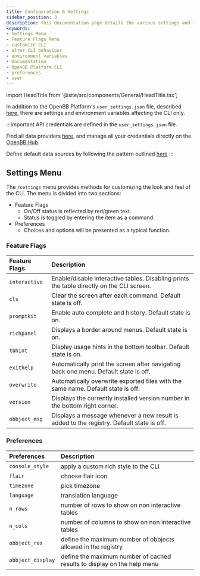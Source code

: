 ```yaml
---
title: Configuration & Settings
sidebar_position: 3
description: This documentation page details the various settings and feature flags used to customize the OpenBB CLI.
keywords:
- Settings Menu
- Feature Flags Menu
- customize CLI
- alter CLI behaviour
- environment variables
- Documentation
- OpenBB Platform CLI
- preferences
- user
---
```


import HeadTitle from '@site/src/components/General/HeadTitle.tsx';

<HeadTitle title="Configuration & Settings - | OpenBB CLI Docs" />

In addition to the OpenBB Platform's `user_settings.json` file, described [here](/platform/usage/settings_and_environment_variables), there are settings and environment variables affecting the CLI only.

:::important
API credentials are defined in the `user_settings.json` file.

Find all data providers [here](/platform/extensions/data_extensions), and manage all your credentials directly on the [OpenBB Hub](https://my.openbb.co/app/platform/credentials).

Define default data sources by following the pattern outlined [here](data-sources)
:::

## Settings Menu

The `/settings` menu provides methods for customizing the look and feel of the CLI. The menu is divided into two sections:

- Feature Flags
  - On/Off status is reflected by red/green text.
  - Status is toggled by entering the item as a command.
- Preferences
  - Choices and options will be presented as a typical function.

### Feature Flags

| Feature Flags  |                                                      Description |
| :-----------   | :--------------------------------------------------------------- |
| `interactive`  | Enable/disable interactive tables.  Disabling prints the table directly on the CLI screen. |
| `cls`          |                                     Clear the screen after each command.  Default state is off. |
| `promptkit`    |                                         Enable auto complete and history.  Default state is on. |
| `richpanel`    |                                           Displays a border around menus.  Default state is on. |
| `tbhint`       |                                Display usage hints in the bottom toolbar.  Default state is on. |
| `exithelp`     |           Automatically print the screen after navigating back one menu.  Default state is off. |
| `overwrite`    |               Automatically overwrite exported files with the same name.  Default state is off. |
| `version`      |                     Displays the currently installed version number in the bottom right corner. |
| `obbject_msg`  |       Displays a message whenever a new result is added to the registry.  Default state is off. |

### Preferences

| Preferences    |                                                      Description |
| :-----------   | :--------------------------------------------------------------- |
| `console_style`           | apply a custom rich style to the CLI  |
| `flair`                   | choose flair icon      |
| `timezone`                | pick timezone |
| `language`                | translation language |
| `n_rows`                  | number of rows to show on non interactive tables |
| `n_cols`                  | number of columns to show on non interactive tables |
| `obbject_res`             | define the maximum number of obbjects allowed in the registry  |
| `obbject_display`         | define the maximum number of cached results to display on the help menu  |
